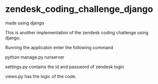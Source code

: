 # zendesk_coding_challenge_django
made using django

This is another implementation of the zendesk coding challenge using django.

Running the applicaton enter the following command

python manage.py runserver

settings.py contains the id and password of zendesk login

views.py has the logic of the code.
